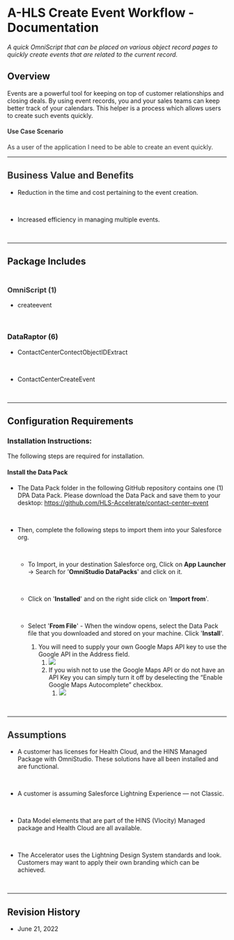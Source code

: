 <body><h1 id='temp:C:MTX06283366747648e595668b93b'>A-HLS Create Event Workflow - Documentation </h1>

<i>A quick OmniScript that can be placed on various object record pages to quickly create events that are related to the current record.</i><br/>

<h2 id='temp:C:MTX49d4577c6edd4f6387d81f018'>Overview</h2>

Events are a powerful tool for keeping on top of customer relationships and closing deals. By using event records, you and your sales teams can keep better track of your calendars. This helper is a process which allows users to create such events quickly. <br/>

<h4 id='temp:C:MTX819a2cada6c64488a94696f30'><span style="color:#333333" textcolor="#333333">Use Case Scenario</span></h4>

<span style="color:#333333" textcolor="#333333">As a user of the application I need to be able to create an event quickly. </span><br/>

<hr style='width:100%'><h2 id='temp:C:MTXd5044fc681f34293b99dc895b'><span style="color:#333333" textcolor="#333333">Business Value and Benefits</span></h2>

<div style="" data-section-style='5' class=""><ul id='temp:C:MTX9ff20c7f52fc41d4908f503a5'><li id='temp:C:MTX2d1447a1e1db40bb9be9e037f' class='' value='1'>Reduction in the time and cost pertaining to the event creation. 

<br/></li><li id='temp:C:MTX590a1eda12564ab788a673e5a' class=''>Increased efficiency in managing multiple events. 

<br/></li></ul></div><hr style='width:100%'><h2 id='temp:C:MTX8d3a631a73b247c4872074aec'>Package Includes</h2>

<h3 id='temp:C:MTX7c6cf3505872452faa12dd2e3'><br><b><span style="color:#333333" textcolor="#333333">OmniScript (1)</span></b></h3>

<div style="" data-section-style='5' class=""><ul id='temp:C:MTX49d7c7db76e84626ba390df8e'><li id='temp:C:MTX6a5b3c525a8941358808b38f9' class='' value='1'><span style="color:#181818" textcolor="#181818">createevent</span>

<br/></li></ul></div><h3 id='temp:C:MTX7f539ca67acf41dc873e29ea6'><b>DataRaptor (6)</b></h3>

<div style="" data-section-style='5' class=""><ul id='temp:C:MTX970963cf42c44bf086ffc6677'><li id='temp:C:MTX98bde216ce104956b1c06b64f' class='' value='1'>ContactCenterContectObjectIDExtract

<br/></li><li id='temp:C:MTX839812508eb946c4bd28c0f9d' class=''>ContactCenterCreateEvent

<br/></li></ul></div><hr style='width:100%'><h2 id='temp:C:MTX370d4ce4e73e40cb95a81153f'>Configuration Requirements</h2>

<h3 id='temp:C:MTXb428138961894e2a81e47728e'>Installation Instructions:</h3>

The following steps are required for installation.<br/>

<h4 id='temp:C:MTXcbebc84edf5549ae8814afe09'>Install the Data Pack</h4>

<div style="" data-section-style='6' class=""><ul id='temp:C:MTX624734a9baab483596b2ffbd8'><li id='temp:C:MTX2d548441c4cd4e1cbc7501344' class='' value='1'>The Data Pack folder in the following GitHub repository contains one (1) DPA Data Pack. Please download the Data Pack and save them to your desktop: <a href="https://github.com/HLS-Accelerate/contact-center-event">https://github.com/HLS-Accelerate/contact-center-event</a>

<br/></li><li id='temp:C:MTXf630416a95664fae800401b6d' class='parent'>Then, complete the following steps to import them into your Salesforce org.

<br/></li><ul><li id='temp:C:MTXfdbb5a8c80eb4c03955d1364d' class=''>To Import, in your destination Salesforce org, Click on <b>App Launcher</b> → Search for '<b>OmniStudio DataPacks</b>' and click on it.

<br/></li><li id='temp:C:MTXa893d6bcec5f40fba49c87488' class=''>Click on '<b>Installed</b>' and on the right side click on '<b>Import from</b>'.

<br/></li><li id='temp:C:MTXd2452377b43a4615b3b3583f7' class=''>Select '<b>From File</b>' - When the window opens, select the Data Pack file that you downloaded and stored on your machine. Click '<b>Install</b>'.

1. You will need to supply your own Google Maps API key to use the Google API in the Address field.  
    1. ![](/Images/API_Key_1.png)
    2. If you wish not to use the Google Maps API or do not have an API Key you can simply turn it off by deselecting the “Enable Google Maps Autocomplete” checkbox.
        1. ![](/Images/API_Key_2.png)



<br/></li></ul></ul></div><hr style='width:100%'><h2 id='temp:C:MTX175e15e58fd4400e949a5ef76'><span style="color:#333333" textcolor="#333333">Assumptions</span></h2>

<div style="" data-section-style='5' class=""><ul id='temp:C:MTXe119b039904b4217810f4e4a6'><li id='temp:C:MTX630d746d1a7c48bfa9d4e3611' class='' value='1'>A customer has licenses for Health Cloud, and the HINS Managed Package with OmniStudio. These solutions have all been installed and are functional.

<br/></li><li id='temp:C:MTXb5a8af7c3cd74ea9aa9278bc0' class=''>A customer is assuming Salesforce Lightning Experience — not Classic.

<br/></li><li id='temp:C:MTXcbed4ea8f8ce436e860657d57' class=''>Data Model elements that are part of the HINS (Vlocity) Managed package and Health Cloud are all available.

<br/></li><li id='temp:C:MTX4cfb6c1b89034f08ae6565715' class=''>The Accelerator uses the Lightning Design System standards and look. Customers may want to apply their own branding which can be achieved. 

<br/></li></ul></div><hr style='width:100%'><h2 id='temp:C:MTX58ad772f6416491c989ae82ef'>Revision History</h2>

<div style="" data-section-style='5' class=""><ul id='temp:C:MTXfdcd36fa84ac4b76a842a52dd'><li id='temp:C:MTX3259488fd4f742f0a5bb63812' class='' value='1'>June 21, 2022 

<br/></li></ul></ul></div></body>
